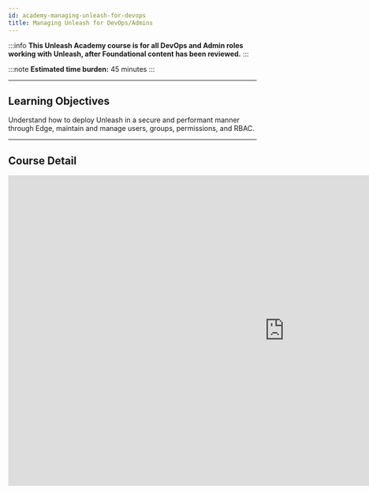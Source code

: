 ```yaml
---
id: academy-managing-unleash-for-devops
title: Managing Unleash for DevOps/Admins
---
```

:::info
**This Unleash Academy course is for all DevOps and Admin roles working with Unleash, after Foundational content has been reviewed.**
:::

:::note
**Estimated time burden:** 45 minutes
:::


---
  
## Learning Objectives 

Understand how to deploy Unleash in a secure and performant manner through Edge, maintain and manage users, groups, permissions, and RBAC.


---
  

## Course Detail

<iframe width="1120" height="630" src="https://www.youtube.com/embed/videoseries?si=m0PkzvBqtGphGblK&amp;list=PLcVJ5JY19ncVxAesGfmcs8vshai0mSdAS" title="YouTube video player" frameborder="0" allow="accelerometer; autoplay; clipboard-write; encrypted-media; gyroscope; picture-in-picture; web-share" allowfullscreen playsinline></iframe>
